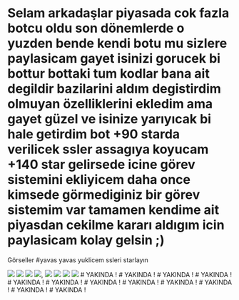 # Selam arkadaşlar piyasada cok fazla botcu oldu son dönemlerde o yuzden bende kendi botu mu sizlere paylasicam gayet isinizi gorucek bi bottur bottaki tum kodlar bana ait degildir bazilarini aldım degistirdim olmuyan özelliklerini ekledim ama gayet güzel ve isinize yarıyıcak bi hale getirdim bot +90 starda verilicek ssler assagıya koyucam +140 star gelirsede icine görev sistemini ekliyicem daha once kimsede görmediginiz bir görev sistemim var tamamen kendime ait piyasdan cekilme kararı aldıgım icin paylasicam kolay gelsin ;)


Görseller #yavas yavas yuklicem ssleri starlayın

<img  src="https://cdn.discordapp.com/attachments/1073213181272539136/1074785060751941692/Ekran_goruntusu_2023-02-13_224514.png">
<img  src="https://cdn.discordapp.com/attachments/1073213181272539136/1074785060978430093/Ekran_goruntusu_2023-02-13_224539.png">
<img  src="https://cdn.discordapp.com/attachments/1073213181272539136/1074785061246873682/Ekran_goruntusu_2023-02-13_224603.png">
<img  src="https://cdn.discordapp.com/attachments/1073213181272539136/1074785647035961354/image.png">,
<img  src="https://cdn.discordapp.com/attachments/1073213181272539136/1074785713092046979/image.png">
<img  src="https://cdn.discordapp.com/attachments/1073213181272539136/1074785935704739971/image.png">
<img  src="https://cdn.discordapp.com/attachments/1073213181272539136/1074785969355636807/image.png">
<img  src="https://cdn.discordapp.com/attachments/1073213181272539136/1074786001697906789/image.png">
# YAKINDA ! 
# YAKINDA !
# YAKINDA ! 
# YAKINDA ! 
# YAKINDA ! 
# YAKINDA ! 
# YAKINDA !
# YAKINDA ! 
# YAKINDA ! 
# YAKINDA ! 
# YAKINDA ! 
# YAKINDA !
